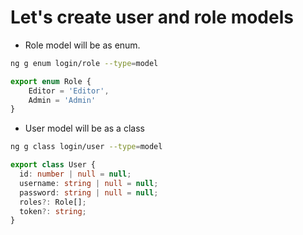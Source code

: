 # Let's create user and role models

* Role model will be as enum.

```bash
ng g enum login/role --type=model
```

```ts
export enum Role {
    Editor = 'Editor',
    Admin = 'Admin'
}
```

* User model will be as a class

```bash
ng g class login/user --type=model
```

```ts
export class User {
  id: number | null = null;
  username: string | null = null;
  password: string | null = null;
  roles?: Role[];
  token?: string;
}
```
